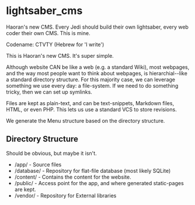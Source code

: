 lightsaber_cms
==============
Haoran's new CMS. Every Jedi should build their own lightsaber, every web coder their own CMS. This is mine.

Codename: CTVTY (Hebrew for 'I write')

This is Haoran's new CMS. It's super simple. 

Although website CAN be like a web (e.g. a standard Wiki), most webpages, and the way most people want to think
about webpages, is hierarchial--like a standard directory structure. For this majority case, we can leverage
something we use every day: a file-system. If we need to do something tricky, then we can set up symlinks.

Files are kept as plain-text, and can be text-snippets, Markdown files, HTML, or even PHP. This lets us use a
standard VCS to store revisions.

We generate the Menu structure based on the directory structure.

Directory Structure
-------------------
Should be obvious, but maybe it isn't.
* /app/		- Source files
* /database/	- Repository for flat-file database (most likely SQLite)
* /content/	- Contains the content for the website.
* /public/	- Access point for the app, and where generated static-pages are kept.
* /vendor/	- Repository for External libraries



